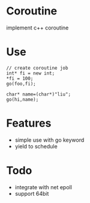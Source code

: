 # Coroutine
implement c++ coroutine

# Use
```
// create coroutine job
int* fi = new int;
*fi = 100;
go(foo,fi);

char* name=(char*)"liu";
go(hi,name);
```

# Features
- simple use with go keyword
- yield to schedule

# Todo
- integrate with net epoll
- support 64bit
